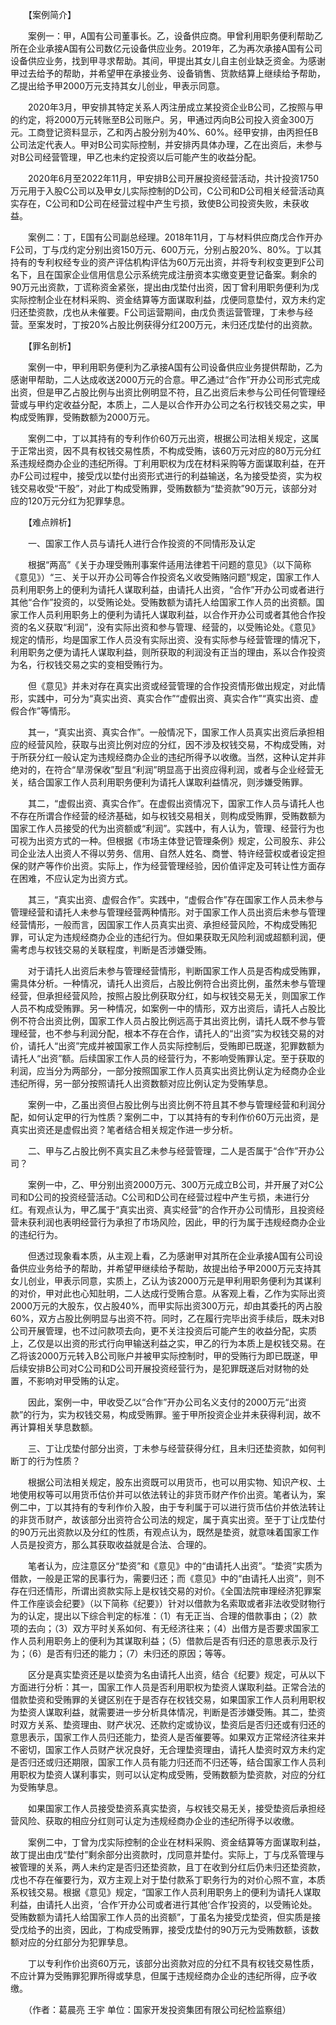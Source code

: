 　　【案例简介】

　　案例一：甲，A国有公司董事长。乙，设备供应商。甲曾利用职务便利帮助乙所在企业承接A国有公司数亿元设备供应业务。2019年，乙为再次承接A国有公司设备供应业务，找到甲寻求帮助。其间，甲提出其女儿自主创业缺乏资金。为感谢甲过去给予的帮助，并希望甲在承接业务、设备销售、货款结算上继续给予帮助，乙提出给予甲2000万元支持其女儿创业，甲表示同意。

　　2020年3月，甲安排其特定关系人丙注册成立某投资企业B公司，乙按照与甲的约定，将2000万元转账至B公司账户。另，甲通过丙向B公司投入资金300万元。工商登记资料显示，乙和丙占股分别为40%、60%。经甲安排，由丙担任B公司法定代表人。甲对B公司实际控制，并安排丙具体办理，乙在出资后，未参与对B公司经营管理，甲乙也未约定投资以后可能产生的收益分配。

　　2020年6月至2022年11月，甲安排B公司开展投资经营活动，共计投资1750万元用于入股C公司以及甲女儿实际控制的D公司，C公司和D公司相关经营活动真实存在，C公司和D公司在经营过程中产生亏损，致使B公司投资失败，未获收益。

　　案例二：丁，E国有公司副总经理。2018年11月，丁与材料供应商戊合作开办F公司，丁与戊约定分别出资150万元、600万元，分别占股20%、80%。丁以其持有的专利权经专业的资产评估机构评估为60万元出资，并将专利权变更到F公司名下，且在国家企业信用信息公示系统完成注册资本实缴变更登记备案。剩余的90万元出资款，丁谎称资金紧张，提出由戊垫付出资，因丁曾利用职务便利为戊实际控制企业在材料采购、资金结算等方面谋取利益，戊便同意垫付，双方未约定归还垫资款，戊也从未催要。F公司运营期间，由戊负责运营管理，丁未参与经营。至案发时，丁按20%占股比例获得分红200万元，未归还戊垫付的出资款。

　　【罪名剖析】

　　案例一中，甲利用职务便利为乙承接A国有公司设备供应业务提供帮助，乙为感谢甲帮助，二人达成收送2000万元的合意。甲乙通过“合作”开办公司形式完成出资，但是甲乙占股比例与出资比例明显不符，且乙出资后未参与公司任何管理经营或与甲约定收益分配，本质上，二人是以合作开办公司之名行权钱交易之实，甲构成受贿罪，受贿数额为2000万元。

　　案例二中，丁以其持有的专利作价60万元出资，根据公司法相关规定，这属于正常出资，因不具有权钱交易性质，不构成受贿，该60万元对应的80万元分红系违规经商办企业的违纪所得。丁利用职权为戊在材料采购等方面谋取利益，在开办F公司过程中，接受戊以垫付出资形式进行的利益输送，名为接受垫资，实为权钱交易收受“干股”，对此丁构成受贿罪，受贿数额为“垫资款”90万元，该部分对应的120万元分红为犯罪孳息。

　　【难点辨析】

　　一、国家工作人员与请托人进行合作投资的不同情形及认定

　　根据“两高”《关于办理受贿刑事案件适用法律若干问题的意见》（以下简称《意见》）“三、关于以开办公司等合作投资名义收受贿赂问题”规定，国家工作人员利用职务上的便利为请托人谋取利益，由请托人出资，“合作”开办公司或者进行其他“合作”投资的，以受贿论处。受贿数额为请托人给国家工作人员的出资额。国家工作人员利用职务上的便利为请托人谋取利益，以合作开办公司或者其他合作投资的名义获取“利润”，没有实际出资和参与管理、经营的，以受贿论处。《意见》规定的情形，均是国家工作人员没有实际出资、没有实际参与经营管理的情况下，利用职务之便为请托人谋取利益，则所获取的利润没有正当的理由，系以合作投资为名，行权钱交易之实的变相受贿行为。

　　但《意见》并未对存在真实出资或经营管理的合作投资情形做出规定，对此情形，实践中，可分为“真实出资、真实合作”“虚假出资、真实合作”“真实出资、虚假合作”等情形。

　　其一，“真实出资、真实合作”。一般情况下，国家工作人员真实出资后承担相应的经营风险，获取与出资比例对应的分红，因不涉及权钱交易，不构成受贿，对于所获分红一般认定为违规经商办企业的违纪所得予以收缴。当然，这种认定并非绝对的，在符合“旱涝保收”型且“利润”明显高于出资应得利润，或者与企业经营无关，结合国家工作人员利用职务便利为请托人谋取利益情况，则涉嫌受贿罪。

　　其二，“虚假出资、真实合作”。在虚假出资情况下，国家工作人员与请托人也不存在所谓合作经营的经济基础，如与权钱交易相关，则构成受贿罪，受贿数额为国家工作人员接受的代为出资额或“利润”。实践中，有人认为，管理、经营行为也可视为出资方式的一种。但根据《市场主体登记管理条例》规定，公司股东、非公司企业法人出资人不得以劳务、信用、自然人姓名、商誉、特许经营权或者设定担保的财产等作价出资。实际上，作为经营管理经验，因价值评定及可转让性方面存在困难，不应认定为出资方式。

　　其三，“真实出资、虚假合作”。实践中，“虚假合作”存在国家工作人员未参与管理经营和请托人未参与管理经营两种情形。对于国家工作人员出资后未参与管理经营情形，一般而言，因国家工作人员真实出资、承担经营风险，不构成受贿犯罪，可认定为违规经商办企业的违纪行为。但如果获取无风险利润或超额利润，便需考虑与权钱交易的关联程度，判断是否涉嫌受贿。

　　对于请托人出资后未参与管理经营情形，判断国家工作人员是否构成受贿罪，需具体分析。一种情况，请托人出资后，占股比例符合出资比例，虽然未参与管理经营，但承担经营风险，按照占股比例获取分红，如与权钱交易无关，则国家工作人员不构成受贿罪。另一种情况，如案例一中的情形，双方出资后，请托人占股比例不符合出资比例，国家工作人员占股比例远高于其出资比例，请托人既不参与管理经营，也不参与利润分配，根本不存在合作，请托人的“出资”实为权钱交易的对价，请托人“出资”完成并被国家工作人员实际控制后，受贿即已既遂，犯罪数额为请托人“出资”额。后续国家工作人员的经营行为，不影响受贿罪认定。至于获取的利润，应当分为两部分，一部分按照国家工作人员真实出资比例认定为经商办企业违纪所得，另一部分按照请托人出资数额对应比例认定为受贿孳息。

　　案例一中，乙虽出资但占股比例与出资比例不符且其不参与管理经营和利润分配，如何认定甲的行为性质？案例二中，丁以其持有的专利作价60万元出资，是真实出资还是虚假出资？笔者结合相关规定作进一步分析。

　　二、甲与乙占股比例不真实且乙未参与经营管理，二人是否属于“合作”开办公司？

　　案例一中，乙、甲分别出资2000万元、300万元成立B公司，并开展了对C公司和D公司的投资经营活动。C公司和D公司在经营过程中产生亏损，未进行分红。有观点认为，甲乙属于“真实出资、真实经营”的合作开办公司情形，且投资经营未获利润也表明经营行为承担了市场风险，因此，甲的行为属于违规经商办企业的违纪行为。

　　但透过现象看本质，从主观上看，乙为感谢甲对其所在企业承接A国有公司设备供应业务给予的帮助，并希望甲继续给予帮助，故提出给予甲2000万元支持其女儿创业，甲表示同意，实质上，乙认为该2000万元是甲利用职务便利为其谋利的对价，甲对此也心知肚明，二人达成行受贿合意。从客观上看，乙作为实际出资2000万元的大股东，仅占股40%，而甲实际出资300万元，却由其委托的丙占股60%，双方占股比例明显与出资不符。同时，乙在履行完毕出资手续后，既未对B公司开展管理，也不过问款项去向，更不关注投资后可能产生的收益分配，实质上，乙仅是以出资的形式行向甲输送利益之实，甲乙的行为本质上是权钱交易。在乙将该2000万元转入B公司账户并被甲实际控制时，甲的受贿行为即已既遂，甲后续安排B公司对C公司和D公司开展投资经营行为，是犯罪既遂后对财物的处置，不影响对甲受贿的认定。

　　因此，案例一中，甲收受乙以“合作”开办公司名义支付的2000万元“出资款”的行为，实为权钱交易，构成受贿罪。鉴于甲所投资企业并未获得利润，故不再计算相关孳息数额。

　　三、丁让戊垫付部分出资，丁未参与经营获得分红，且未归还垫资款，如何判断丁的行为性质？

　　根据公司法相关规定，股东出资既可以用货币，也可以用实物、知识产权、土地使用权等可以用货币估价并可以依法转让的非货币财产作价出资。笔者认为，案例二中，丁以其持有的专利作价入股，由于专利属于可以进行货币估价并依法转让的非货币财产，故该部分出资符合公司法的规定，属于真实出资。至于丁让戊垫付的90万元出资款以及分红的性质，有观点认为，既然是垫资，就意味着国家工作人员是投资方，那么其获取收益就是合法、合理的。

　　笔者认为，应注意区分“垫资”和《意见》中的“由请托人出资”。“垫资”实质为借款，一般是正常的民事行为，需要归还；而《意见》中的“由请托人出资”，则不存在归还情形，所谓出资款实际上是权钱交易的对价。《全国法院审理经济犯罪案件工作座谈会纪要》（以下简称《纪要》）针对以借款为名索取或者非法收受财物行为的认定，提出以下综合判定的标准：（1）有无正当、合理的借款事由；（2）款项的去向；（3）双方平时关系如何、有无经济往来；（4）出借方是否要求国家工作人员利用职务上的便利为其谋取利益；（5）借款后是否有归还的意思表示及行为；（6）是否有归还的能力；（7）未归还的原因；等等。

　　区分是真实垫资还是以垫资为名由请托人出资，结合《纪要》规定，可从以下方面进行分析：其一，国家工作人员是否利用职权为垫资人谋取利益。正常合法的借款垫资和受贿罪的关键区别在于是否存在权钱交易，如果国家工作人员利用职权为垫资人谋取利益，就需要进一步分析具体情况，判断是否涉嫌受贿。其二，垫资时双方关系、垫资理由、财产状况、还款约定或协议，垫资后是否归还或有归还的意思表示，国家工作人员归还能力，垫资人是否催要等。如果双方正常经济往来并不密切，国家工作人员财产状况良好，无合理垫资理由，请托人垫资时双方未约定是否归还或归还期限，国家工作人员有能力归还而不归还等，结合国家工作人员利用职权为垫资人谋利事实，则可以认定构成受贿，受贿数额为垫资款，对应的分红为受贿孳息。

　　如果国家工作人员接受垫资系真实垫资，与权钱交易无关，接受垫资后承担经营风险、获取的相应分红则可认定为违规经商办企业的违纪所得予以收缴。

　　案例二中，丁曾为戊实际控制的企业在材料采购、资金结算等方面谋取利益，故丁提出由戊“垫付”剩余部分出资款时，戊同意并垫付。实际上，丁与戊系管理与被管理的关系，两人未约定是否归还垫资款，且丁在收到分红后仍未归还垫资款，戊也不存在催要行为，双方主观上对于垫付款系丁职务行为的对价心照不宣，本质系权钱交易。根据《意见》规定，“国家工作人员利用职务上的便利为请托人谋取利益，由请托人出资，‘合作’开办公司或者进行其他‘合作’投资的，以受贿论处。受贿数额为请托人给国家工作人员的出资额”，丁虽名为接受戊垫资，但实质是接受戊给予的出资，因此，丁构成受贿罪，接受戊垫付的90万元为受贿数额，该数额对应的分红部分为犯罪孳息。

　　丁以专利作价出资60万元，该部分出资款对应的分红不具有权钱交易性质，不应计算为受贿罪犯罪所得或孳息，但属于违规经商办企业的违纪所得，应予收缴。

　　（作者：葛晨亮 王宇 单位：国家开发投资集团有限公司纪检监察组）